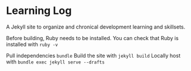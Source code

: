 # Learning Log

A Jekyll site to organize and chronical development learning and skillsets.

Before building, Ruby needs to be installed. You can check that Ruby is installed with `ruby -v`

Pull independencies `bundle`
Build the site with `jekyll build`
Locally host with `bundle exec jekyll serve --drafts`